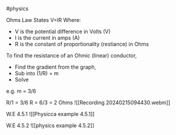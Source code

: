 #physics 

Ohms Law States
V=IR
Where:
- V is the potential difference in Volts (V)
- I is the current in amps (A)
- R is the constant of proportionality (restiance) in Ohms


To find the resistance of an Ohmic (linear) conductor, 
- Find the gradient from the graph, 
- Sub into (1/R) = m
- Solve

e.g.
m = 3/6

R/1 = 3/6
R = 6/3 = 2 Ohms
![[Recording 20240215094430.webm]]



W.E 4.5.1
![[Physicca example 4.5.1]]

W.E 4.5.2
![[physics example 4.5.2]]


